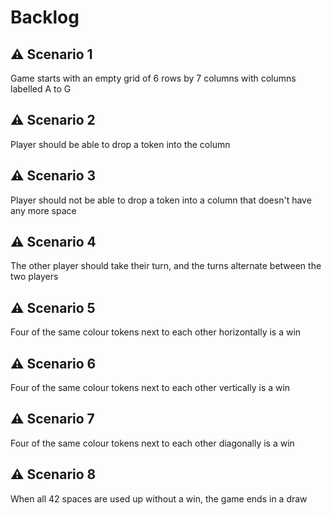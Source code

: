 # Backlog

## ⚠ Scenario 1

Game starts with an empty grid of 6 rows by 7 columns with columns labelled A to G

## ⚠ Scenario 2

Player should be able to drop a token into the column

## ⚠ Scenario 3

Player should not be able to drop a token into a column that doesn't have any more space

## ⚠ Scenario 4

The other player should take their turn, and the turns alternate between the two players

## ⚠ Scenario 5

Four of the same colour tokens next to each other horizontally is a win

## ⚠ Scenario 6

Four of the same colour tokens next to each other vertically is a win

## ⚠ Scenario 7

Four of the same colour tokens next to each other diagonally is a win

## ⚠ Scenario 8

When all 42 spaces are used up without a win, the game ends in a draw
